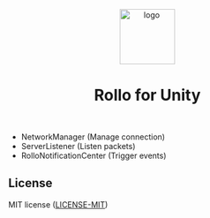 <div align="center"><img align="center" src="/doc/rollo-logo.png" alt="logo" style="height: 100px; width:100px;"/></div>
<h1 align="center">Rollo for Unity</h1>
<br />

* NetworkManager (Manage connection)
* ServerListener (Listen packets)
* RolloNotificationCenter (Trigger events)

## License

MIT license ([LICENSE-MIT](LICENSE-MIT))